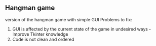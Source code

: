 ## Hangman game

version of the hangman game with simple GUI
Problems to fix:

1) GUI is affected by the current state of the game in undesired ways - Improve Tkinter knowledge
2) Code is not clean and ordered